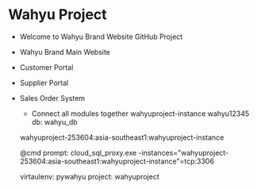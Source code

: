 # Wahyu Project

- Welcome to Wahyu Brand Website GitHub Project
- Wahyu Brand Main Website
- Customer Portal
- Supplier Portal
- Sales Order System
    - Connect all modules together
    wahyuproject-instance
    wahyu12345
    db: wahyu_db
    
    wahyuproject-253604:asia-southeast1:wahyuproject-instance
    
    @cmd prompt: 
    cloud_sql_proxy.exe -instances="wahyuproject-253604:asia-southeast1:wahyuproject-instance"=tcp:3306
    
    virtaulenv: pywahyu
    project: wahyuproject